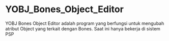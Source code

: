 # YOBJ_Bones_Object_Editor
YOBJ Bones Object Editor adalah program yang berfungsi untuk mengubah atribut Object yang terkait dengan Bones. Saat ini hanya bekerja di sistem PSP
